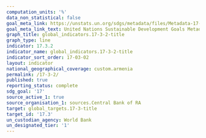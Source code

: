 ```yaml
---
computation_units: '%'
data_non_statistical: false
goal_meta_link: https://unstats.un.org/sdgs/metadata/files/Metadata-17-03-02.pdf
goal_meta_link_text: United Nations Sustainable Development Goals Metadata (pdf 468kB)
graph_title: global_indicators.17-3-2-title
graph_type: line
indicator: 17.3.2
indicator_name: global_indicators.17-3-2-title
indicator_sort_order: 17-03-02
layout: indicator
national_geographical_coverage: custom.armenia
permalink: /17-3-2/
published: true
reporting_status: complete
sdg_goal: '17'
source_active_1: true
source_organisation_1: sources.Central Bank of RA
target: global_targets.17-3-title
target_id: '17.3'
un_custodian_agency: World Bank
un_designated_tier: '1'
---
```

